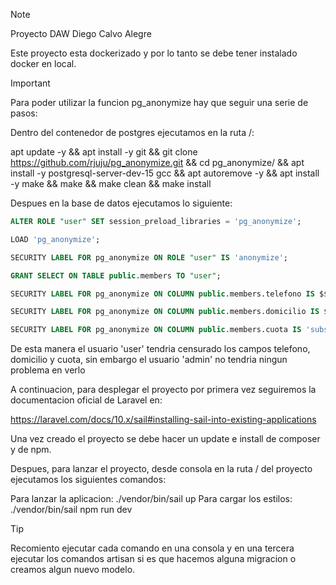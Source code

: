 > [!NOTE]
>Proyecto DAW Diego Calvo Alegre

Este proyecto esta dockerizado y por lo tanto se debe tener instalado docker en local.


> [!IMPORTANT]
>Para poder utilizar la funcion pg_anonymize hay que seguir una serie de pasos:
> 
> Dentro del contenedor de postgres ejecutamos en la ruta /:
>
> apt update -y && apt install -y git && git clone https://github.com/rjuju/pg_anonymize.git && cd pg_anonymize/ && apt install -y postgresql-server-dev-15 gcc && apt autoremove -y && apt install -y make && make && make clean && make install
>
> Despues en la base de datos ejecutamos lo siguiente:
>
>```sql
> ALTER ROLE "user" SET session_preload_libraries = 'pg_anonymize';
>
> LOAD 'pg_anonymize';
>
> SECURITY LABEL FOR pg_anonymize ON ROLE "user" IS 'anonymize';
>
> GRANT SELECT ON TABLE public.members TO "user";
>
> SECURITY LABEL FOR pg_anonymize ON COLUMN public.members.telefono IS $$regexp_replace(telefono, '\d', 'X', 'g')$$;
>
> SECURITY LABEL FOR pg_anonymize ON COLUMN public.members.domicilio IS $$regexp_replace(domicilio, ' .*', ' ####')$$;
>
> SECURITY LABEL FOR pg_anonymize ON COLUMN public.members.cuota IS 'substr(cuota, 0, 1) || ''**''';

De esta manera el usuario 'user' tendria censurado los campos telefono, domicilio y cuota, sin embargo el usuario 'admin' no tendria ningun problema en verlo


A continuacion, para desplegar el proyecto por primera vez seguiremos la documentacion oficial de Laravel en:

https://laravel.com/docs/10.x/sail#installing-sail-into-existing-applications

Una vez creado el proyecto se debe hacer un update e install de composer y de npm.

Despues, para lanzar el proyecto, desde consola en la ruta / del proyecto ejecutamos los siguientes comandos:

Para lanzar la aplicacion: ./vendor/bin/sail up
Para cargar los estilos: ./vendor/bin/sail npm run dev

> [!TIP]
> Recomiento ejecutar cada comando en una consola y en una tercera ejecutar los comandos artisan si es que hacemos alguna migracion o creamos algun nuevo modelo.